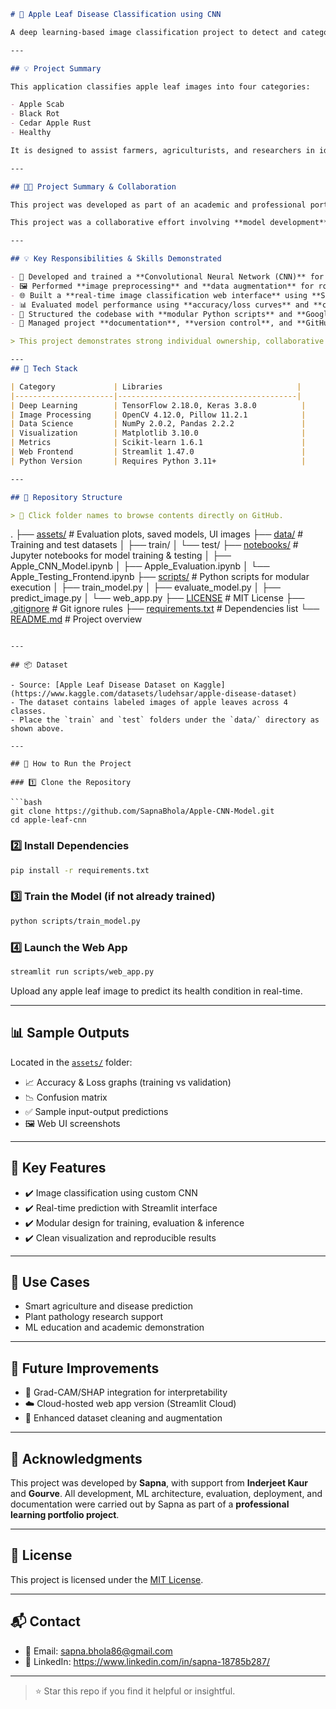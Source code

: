 

```markdown
# 🍎 Apple Leaf Disease Classification using CNN

A deep learning-based image classification project to detect and categorize apple leaf diseases using custom CNN architecture. Built with **TensorFlow**, **Keras**, and deployed through **Streamlit**, this project showcases end-to-end ML engineering skills from model design to deployment.

---

## 💡 Project Summary

This application classifies apple leaf images into four categories:

- Apple Scab
- Black Rot
- Cedar Apple Rust
- Healthy

It is designed to assist farmers, agriculturists, and researchers in identifying leaf diseases early for better crop management.

---

## 👩‍💻 Project Summary & Collaboration

This project was developed as part of an academic and professional portfolio initiative by **Sapna**, in collaboration with **Inderjeet Kaur** and **Gourve**. It showcases a complete machine learning pipeline — from data to deployment — focused on **apple leaf disease classification** using deep learning.

This project was a collaborative effort involving **model development**, **interface design**, and **documentation**. Teammates contributed to **planning discussions**, **feedback cycles**, and **testing**.

---

## 💡 Key Responsibilities & Skills Demonstrated

- 🧠 Developed and trained a **Convolutional Neural Network (CNN)** for apple leaf disease classification  
- 🖼️ Performed **image preprocessing** and **data augmentation** for robust model performance  
- 🌐 Built a **real-time image classification web interface** using **Streamlit**  
- 📊 Evaluated model performance using **accuracy/loss curves** and **confusion matrices**  
- 🧱 Structured the codebase with **modular Python scripts** and **Google Colab notebooks**  
- 📝 Managed project **documentation**, **version control**, and **GitHub publishing**

> This project demonstrates strong individual ownership, collaborative teamwork, and end-to-end problem-solving across the machine learning development lifecycle.

---
## 🧠 Tech Stack

| Category             | Libraries                              |
|----------------------|----------------------------------------|
| Deep Learning        | TensorFlow 2.18.0, Keras 3.8.0          |
| Image Processing     | OpenCV 4.12.0, Pillow 11.2.1            |
| Data Science         | NumPy 2.0.2, Pandas 2.2.2               |
| Visualization        | Matplotlib 3.10.0                       |
| Metrics              | Scikit-learn 1.6.1                      |
| Web Frontend         | Streamlit 1.47.0                        |
| Python Version       | Requires Python 3.11+                   |

---

## 📁 Repository Structure

> 🔗 Click folder names to browse contents directly on GitHub.

```

.
├── [assets/](./assets)                   # Evaluation plots, saved models, UI images
├── [data/](./data)                       # Training and test datasets
│   ├── train/
│   └── test/
├── [notebooks/](./notebooks)            # Jupyter notebooks for model training & testing
│   ├── Apple\_CNN\_Model.ipynb
│   ├── Apple\_Evaluation.ipynb
│   └── Apple\_Testing\_Frontend.ipynb
├── [scripts/](./scripts)                # Python scripts for modular execution
│   ├── train\_model.py
│   ├── evaluate\_model.py
│   ├── predict\_image.py
│   └── web\_app.py
├── [LICENSE](./LICENSE)                 # MIT License
├── [.gitignore](./.gitignore)           # Git ignore rules
├── [requirements.txt](./requirements.txt) # Dependencies list
└── [README.md](./README.md)             # Project overview

````

---

## 📦 Dataset

- Source: [Apple Leaf Disease Dataset on Kaggle](https://www.kaggle.com/datasets/ludehsar/apple-disease-dataset)
- The dataset contains labeled images of apple leaves across 4 classes.
- Place the `train` and `test` folders under the `data/` directory as shown above.

---

## 🚀 How to Run the Project

### 1️⃣ Clone the Repository

```bash
git clone https://github.com/SapnaBhola/Apple-CNN-Model.git
cd apple-leaf-cnn
````

### 2️⃣ Install Dependencies

```bash
pip install -r requirements.txt
```

### 3️⃣ Train the Model (if not already trained)

```bash
python scripts/train_model.py
```

### 4️⃣ Launch the Web App

```bash
streamlit run scripts/web_app.py
```

Upload any apple leaf image to predict its health condition in real-time.

---

## 📊 Sample Outputs

Located in the [`assets/`](./assets) folder:

* 📈 Accuracy & Loss graphs (training vs validation)
* 📉 Confusion matrix
* ✅ Sample input-output predictions
* 🖼️ Web UI screenshots

---

## 🎯 Key Features

* ✔️ Image classification using custom CNN
* ✔️ Real-time prediction with Streamlit interface
* ✔️ Modular design for training, evaluation & inference
* ✔️ Clean visualization and reproducible results

---

## 🌱 Use Cases

* Smart agriculture and disease prediction
* Plant pathology research support
* ML education and academic demonstration

---

## 🧪 Future Improvements

* 💬 Grad-CAM/SHAP integration for interpretability
* ☁️ Cloud-hosted web app version (Streamlit Cloud)
* 🧹 Enhanced dataset cleaning and augmentation

---

## 🤝 Acknowledgments

This project was developed by **Sapna**, with support from **Inderjeet Kaur** and **Gourve**.
All development, ML architecture, evaluation, deployment, and documentation were carried out by Sapna as part of a **professional learning portfolio project**.

---

## 📄 License

This project is licensed under the [MIT License](./LICENSE).

---

## 📬 Contact

* 📧 Email: sapna.bhola86@gmail.com
* 💼 LinkedIn: https://www.linkedin.com/in/sapna-18785b287/

---

> ⭐ Star this repo if you find it helpful or insightful.

